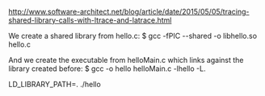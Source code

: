 http://www.software-architect.net/blog/article/date/2015/05/05/tracing-shared-library-calls-with-ltrace-and-latrace.html

We create a shared library from hello.c:
$ gcc -fPIC --shared -o libhello.so hello.c

And we create the executable from helloMain.c which links against the library created before:
$ gcc -o hello helloMain.c -lhello -L.

LD_LIBRARY_PATH=. ./hello

